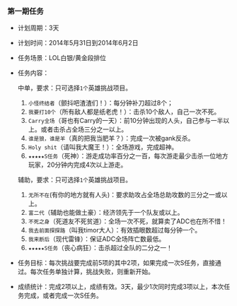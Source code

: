 ### 第一期任务
- 计划周期：3天 
- 计划时间：2014年5月31日到2014年6月2日
- 任务场景：LOL白银/黄金段排位
- 任务内容：

	中单，要求：只可选择`1个`英雄挑战项目。
	
	1. `小怪终结者`（颤抖吧渣渣们！）：每分钟补刀超过8个；
	2. `我要打10个`（所有敌人都是纸老虎！）：击杀10个敌人，自己一次不死。
	3. `Carry全场`（哥也有Carry的一天）：前10分钟出现的人头，自己参与一半以上。或者击杀占全场三分之一以上。
	4. `谁是狼，谁是羊`（真的把我当肥羊？）：完成一次被gank反杀。
	5. `Holy shit`（请叫我大魔王！）：全场游戏，完成超神。
	6. `★★★★★S任务`（死神）：游走成功率百分之一百，每次游走最少击杀一位地方玩家，20分钟内完成4次以上游走。

	辅助，要求：只可选择`1个`英雄挑战项目。
	
	1. `无所不在`(有你的地方就有人头)：要求助攻占全场总助攻数的三分之一或以上。
	2. `富二代`（辅助也能做土豪）：经济领先于一个队友或以上。
	3. `不死之身`（死道友不死贫道）：全场一次不死，就算卖了ADC也在所不惜！
	4. `我去前面探探路`（叫我timor大人）：有效插眼数超过每分钟一个。
	5. `我来断后`（现代雷锋）：保证ADC全场阵亡数最低。 
	6. `★★★★★S任务`（丧心病狂）：击杀超过全队的二分之一！

- 任务目标：每次挑战要完成前5项的其中2项，如果完成一次S任务，直接通过。每次任务单独计算，挑战失败，则重新开始。
- 成绩统计：完成2项以上，成绩有效。3天，最少1次同时完成3项以上，本次任务完成，或者完成一次S任务。
